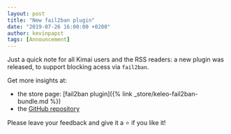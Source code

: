 ```yaml
---
layout: post
title: "New fail2ban plugin"
date: "2019-07-26 16:00:00 +0200"
author: kevinpapst
tags: [Announcement]
---
```


Just a quick note for all Kimai users and the RSS readers: a new plugin was released, to support blocking acess via `fail2ban`.

Get more insights at:
- the store page: [fail2ban plugin]({% link _store/keleo-fail2ban-bundle.md %})
- the [GitHub repository](https://github.com/Keleo/Fail2BanBundle)

Please leave your feedback and give it a ⭐️ if you like it!
